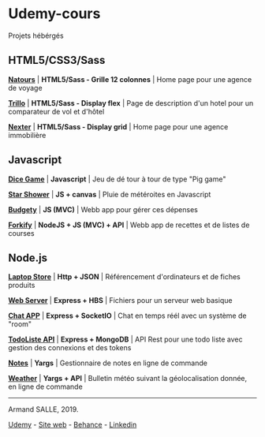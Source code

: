 # Udemy-cours

Projets hébérgés

## HTML5/CSS3/Sass

[**Natours**](http://armand-salle.fr/natours) | **HTML5/Sass - Grille 12 colonnes** | Home page pour une agence de voyage

[**Trillo**](http://armand-salle.fr/trillo) | **HTML5/Sass - Display flex** | Page de description d'un hotel pour un comparateur de vol et d'hôtel

[**Nexter**](http://armand-salle.fr/nexter) | **HTML5/Sass - Display grid** | Home page pour une agence immobilière


## Javascript

[**Dice Game**](http://armand-salle.fr/dice) | **Javascript** | Jeu de dé tour à tour de type "Pig game"

[**Star Shower**](http://armand-salle.fr/starshower) | **JS + canvas** | Pluie de météroites en Javascript

[**Budgety**](http://armand-salle.fr/budgety) | **JS (MVC)** | Webb app pour gérer ces dépenses

[**Forkify**](http://armand-salle.fr/forkify) | **NodeJS + JS (MVC) + API** | Webb app de recettes et de listes de courses


## Node.js

[**Laptop Store**](http://laptop.armand.pizza) | **Http + JSON** | Référencement d'ordinateurs et de fiches produits

[**Web Server**](https://github.com/armandsalle/Udemy-cours/tree/master/Node.js%20cours/webserver) | **Express + HBS** | Fichiers pour un serveur web basique

[**Chat APP**](http://chat.armand.pizza) | **Express + SocketIO** | Chat en temps réél avec un système de "room"

[**TodoListe API**](https://github.com/armandsalle/Udemy-cours/tree/master/Node.js%20cours/node-todo-api) | **Express + MongoDB** | API Rest pour une todo liste avec gestion des connexions et des tokens

[**Notes**](https://github.com/armandsalle/Udemy-cours/tree/master/Node.js%20cours/note%20app) | **Yargs** | Gestionnaire de notes en ligne de commande

[**Weather**](https://github.com/armandsalle/Udemy-cours/tree/master/Node.js%20cours/weather%20app) | **Yargs + API** | Bulletin météo suivant la géolocalisation donnée, en ligne de commande

____

Armand SALLE, 2019.

[Udemy](https://www.udemy.com/user/armand-salle/) - [Site web](https://armand-salle.fr/) - [Behance](https://www.behance.net/armandsalle) - [Linkedin](https://www.linkedin.com/in/armand-sall%C3%A9-9550a613a/)
